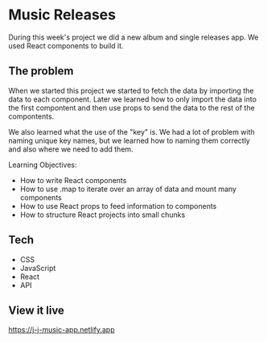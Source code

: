 # Music Releases

During this week's project we did a new album and single releases app. We used React components to build it.

## The problem

When we started this project we started to fetch the data by importing the data to each component. Later we learned how to only import the data into the first compontent and then use props to send the data to the rest of the compontents.

We also learned what the use of the "key" is. We had a lot of problem with naming unique key names, but we learned how to naming them correctly and also where we need to add them.

Learning Objectives:

* How to write React components
* How to use .map to iterate over an array of data and mount many components
* How to use React props to feed information to components
* How to structure React projects into small chunks

## Tech

* CSS
* JavaScript 
* React
* API

## View it live

https://j-j-music-app.netlify.app
